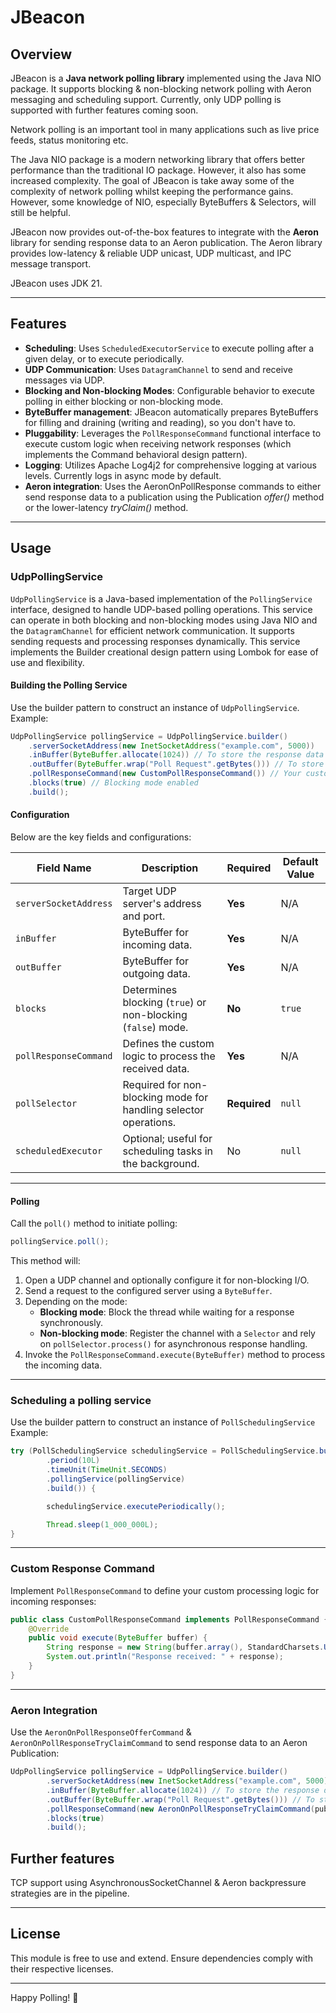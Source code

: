# JBeacon

## Overview
JBeacon is a <b>Java network polling library</b> implemented using the Java NIO package. It supports blocking & non-blocking network polling with Aeron messaging and scheduling support.
Currently, only UDP polling is supported with further features coming soon.

Network polling is an important tool in many applications such as live price feeds, status monitoring etc.

The Java NIO package is a modern networking library that offers better performance than the traditional IO package. However, it also has some increased complexity. The goal of JBeacon is take away some of the complexity of network polling whilst keeping the performance gains. However, some knowledge of NIO, especially ByteBuffers & Selectors, will still be helpful.

JBeacon now provides out-of-the-box features to integrate with the <b>Aeron</b> library for sending response data to an Aeron publication. The Aeron library provides low-latency & reliable UDP unicast, UDP multicast, and IPC message transport. 

JBeacon uses JDK 21.

---

## Features

- **Scheduling**: Uses `ScheduledExecutorService` to execute polling after a given delay, or to execute periodically.
- **UDP Communication**: Uses `DatagramChannel` to send and receive messages via UDP.
- **Blocking and Non-blocking Modes**: Configurable behavior to execute polling in either blocking or non-blocking mode.
- **ByteBuffer management**: JBeacon automatically prepares ByteBuffers for filling and draining (writing and reading), so you don't have to.  
- **Pluggability**: Leverages the `PollResponseCommand` functional interface to execute custom logic when receiving network responses (which implements the Command behavioral design pattern).
- **Logging**: Utilizes Apache Log4j2 for comprehensive logging at various levels. Currently logs in async mode by default.
- **Aeron integration**: Uses the AeronOnPollResponse commands to either send response data to a publication using the Publication <i>offer()</i> method or the lower-latency <i>tryClaim()</i> method.

---

## Usage

### UdpPollingService

`UdpPollingService` is a Java-based implementation of the `PollingService` interface, designed to handle UDP-based polling operations. This service can operate in both blocking and non-blocking modes using Java NIO and the `DatagramChannel` for efficient network communication. It supports sending requests and processing responses dynamically. This service implements the Builder creational design pattern using Lombok for ease of use and flexibility.

#### Building the Polling Service

Use the builder pattern to construct an instance of `UdpPollingService`.
Example:
```java
UdpPollingService pollingService = UdpPollingService.builder()
    .serverSocketAddress(new InetSocketAddress("example.com", 5000))
    .inBuffer(ByteBuffer.allocate(1024)) // To store the response data
    .outBuffer(ByteBuffer.wrap("Poll Request".getBytes())) // To store the request data
    .pollResponseCommand(new CustomPollResponseCommand()) // Your custom implementation here to process the response data
    .blocks(true) // Blocking mode enabled
    .build();
```
#### Configuration
Below are the key fields and configurations:

| Field Name              | Description                                                                | Required     | Default Value |
|-------------------------|----------------------------------------------------------------------------|--------------|---------------|
| `serverSocketAddress`   | Target UDP server's address and port.                                     | **Yes**      | N/A           |
| `inBuffer`              | ByteBuffer for incoming data.                                             | **Yes**      | N/A           |
| `outBuffer`             | ByteBuffer for outgoing data.                                             | **Yes**      | N/A           |
| `blocks`                | Determines blocking (`true`) or non-blocking (`false`) mode.              | **No**       | `true`        |
| `pollResponseCommand`   | Defines the custom logic to process the received data.                    | **Yes**      | N/A           |
| `pollSelector`          | Required for non-blocking mode for handling selector operations.          | **Required** | `null`        |
| `scheduledExecutor`     | Optional; useful for scheduling tasks in the background.                  | No           | `null`        |

---

#### Polling

Call the `poll()` method to initiate polling:
```java
pollingService.poll();
```

This method will:
1. Open a UDP channel and optionally configure it for non-blocking I/O.
2. Send a request to the configured server using a `ByteBuffer`.
3. Depending on the mode:
    - **Blocking mode**: Block the thread while waiting for a response synchronously.
    - **Non-blocking mode**: Register the channel with a `Selector` and rely on `pollSelector.process()` for asynchronous response handling.
4. Invoke the `PollResponseCommand.execute(ByteBuffer)` method to process the incoming data.

---

### Scheduling a polling service

Use the builder pattern to construct an instance of `PollSchedulingService`
Example:
```java
try (PollSchedulingService schedulingService = PollSchedulingService.builder() // implements AutoClosable
		.period(10L)
		.timeUnit(TimeUnit.SECONDS)
		.pollingService(pollingService)
		.build()) {

		schedulingService.executePeriodically();

		Thread.sleep(1_000_000L);
}
```

---

### Custom Response Command

Implement `PollResponseCommand` to define your custom processing logic for incoming responses:
```java
public class CustomPollResponseCommand implements PollResponseCommand {
    @Override
    public void execute(ByteBuffer buffer) {
        String response = new String(buffer.array(), StandardCharsets.UTF_8);
        System.out.println("Response received: " + response);
    }
}
```

---
### Aeron Integration

Use the `AeronOnPollResponseOfferCommand` & `AeronOnPollResponseTryClaimCommand` to send response data to an Aeron Publication:
```java
UdpPollingService pollingService = UdpPollingService.builder()
        .serverSocketAddress(new InetSocketAddress("example.com", 5000))
        .inBuffer(ByteBuffer.allocate(1024)) // To store the response data
        .outBuffer(ByteBuffer.wrap("Poll Request".getBytes())) // To store the request data
        .pollResponseCommand(new AeronOnPollResponseTryClaimCommand(publication, bufferClaim))
        .blocks(true)
        .build();
```

## Further features

TCP support using AsynchronousSocketChannel & Aeron backpressure strategies are in the pipeline. 

---

## License

This module is free to use and extend. Ensure dependencies comply with their respective licenses.

---

Happy Polling! 🚀
